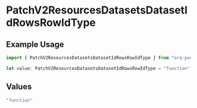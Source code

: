 # PatchV2ResourcesDatasetsDatasetIdRowsRowIdType

## Example Usage

```typescript
import { PatchV2ResourcesDatasetsDatasetIdRowsRowIdType } from "orq-poc-typescript/models/operations";

let value: PatchV2ResourcesDatasetsDatasetIdRowsRowIdType = "function";
```

## Values

```typescript
"function"
```